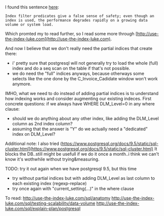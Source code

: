

I found this sentence [here](http://use-the-index-luke.com/sql/explain-plan/postgresql/filter-predicates):

```
Index filter predicates give a false sense of safety; even though an index is used, the performance degrades rapidly on a growing data volume or system load.
```

Which promted my to read further, so I read some more through [http://use-the-index-luke.com](http://use-the-index-luke.com).

And now I believe that we don't really need the partial indices that create there:
* i' pretty sure that postgresql will not generally try to load the whole (full) index and do a seq scan on the table if that's not possible.
* we do need the "full" indices anyways, because otherways some selects like the one done by the C_Invoice_Cadidate window won't work anymore.

IMHO, what we need to do instead of adding partial indices is to understand how indexing works and consider augmenting our existing indeces.
First concrete questions: if we always have WHERE DLM_Level=0 in any where clause:
* should we do anything about any other index, like adding the DLM_Level column as 2nd index column?
* assuming that the answer is "Y" do we actually need a "dedicated" index on DLM_Level?


Additional note: I also tried (https://www.postgresql.org/docs/9.5/static/sql-cluster.html](https://www.postgresql.org/docs/9.5/static/sql-cluster.html)
It blocks the DB..still might be usefull if we do it once a month..i think we can't know it's wothwhile without trying&measuring.

TODO: try it out again when we have postgresql 9.5, but this time
* try without partial indices but with adding DLM_Level as last column to each existing index (regexp-replace)
* try once again with "current_setting(...)" in the where clause

To read:
http://use-the-index-luke.com/sql/anatomy
http://use-the-index-luke.com/sql/testing-scalability/data-volume
http://use-the-index-luke.com/sql/explain-plan/postgresql